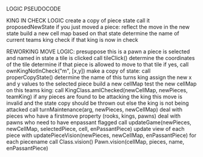 LOGIC PSEUDOCODE

KING IN CHECK LOGIC
create a copy of piece state
  call it proposedNewState
if you just moved a piece:
  reflect the move in the new state
  build a new cell map based on that state
  determine the name of current teams king
  check if that king is now in check
  
REWORKING MOVE LOGIC: presuppose this is a pawn
a piece is selected and named in state
a tile is clicked
call tileClick()
  determine the coordinates of the tile
  determine if that piece is allowed to move to that tile
  if yes, call ownKingNotInCheck("m", [x,y])
    make a copy of state: call properCopyState()
    determine the name of this turns king
    assign the new x and y values to the selected piece
    build a new cellMap
    test the new cellMap on this teams king: call KingClass.amIChecked(newCellMap, newPieces, teamKing)
    if any pieces are found to be attacking the king 
      this move is invalid and the state copy should be thrown out
    else the king is not being attacked
      call turnMaintenance(arg, newPieces, newCellMap)
        deal with pieces who have a firstmove property (rooks, kings, pawns)
        deal with pawns who need to have enpassant flagged
        call updateGame(newPieces, newCellMap, selectedPiece, cell, enPassantPiece)
          update view of each piece with updatePieceVision(newPieces, newCellMap, enPassantPiece)
            for each piecename
              call Class.vision()
                Pawn.vision(cellMap, pieces, name, enPassantPiece)